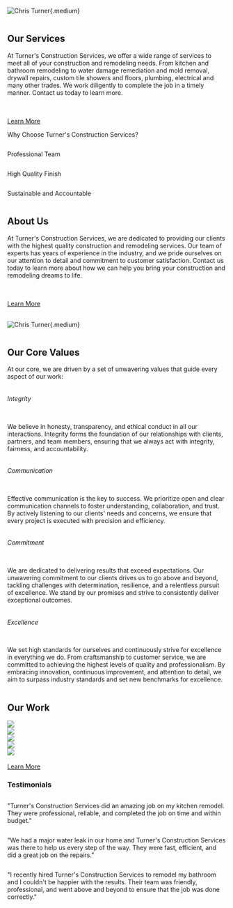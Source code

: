 <!-- pagetitle:Home -->
<!-- pagelayout:page-notitle -->
<!-- pagedate: -->
<!-- pageimage:images/heroimage.webp -->
<!-- pageexcerpt: -->
<!-- pagekeywords: -->
<!-- pageauthor: -->
<!-- pagetype:website -->

<div class="elementcontainer no-top-margin">
<a id="OurServices"></a>
<div class="row alignitems-vertical">
<div class="column col-6">

![Chris Turner](pages/images/ChrisTurner.webp){.medium}
    
</div>
<div class="column col-6 textalign-left">

## Our Services
At Turner's Construction Services, we offer a wide range of services to meet all of your construction and remodeling needs. From kitchen and bathroom remodeling to water damage remediation and mold removal, drywall repairs, custom tile showers and floors, plumbing, electrical and many other trades. We work diligently to complete the job in a timely manner. Contact us today to learn more.

</br>
</br>
<div class="center textalign-center"><a class="disable-scrolling-underline" href=""><span class="ctabutton">Learn More</span></a></div>

</div>
</div>
</div>

<div class="elementcontainer dark">
<div class="row alignitems-vertical">
<div class="column textalign-center flex-basis-150">

<span style="font-size: 8vmin"><i class="fa fa-home" aria-hidden="true"></i></span>

Why Choose Turner's Construction Services?

</div>
<div class="column textalign-center flex-basis-150">

<span style="font-size: 8vmin"><i class="fa fa-users" aria-hidden="true"></i></span>

Professional Team
    
</div>
<div class="column textalign-center flex-basis-150">

<span style="font-size: 8vmin"><i class="fa fa-th" aria-hidden="true"></i></span>

High Quality Finish
    
</div>
<div class="column textalign-center flex-basis-150">

<span style="font-size: 8vmin"><i class="fa fa-university" aria-hidden="true"></i></span>

Sustainable and Accountable
    
</div>
</div>
</div>

<div class="elementcontainer">
<div class="row alignitems-vertical">
<div class="column col-6 textalign-left">

## About Us
At Turner's Construction Services, we are dedicated to providing our clients with the highest quality construction and remodeling services. Our team of experts has years of experience in the industry, and we pride ourselves on our attention to detail and commitment to customer satisfaction. Contact us today to learn more about how we can help you bring your construction and remodeling dreams to life.

</br>
</br>
<div class="center textalign-center"><a class="disable-scrolling-underline" href=""><span class="ctabutton disable-scrolling-underline">Learn More</span></a></div>

</div>
<div class="column col-6">
</br>

![Chris Turner](pages/images/housefront.webp){.medium}


</div>
</div>
</div>
<div class="elementcontainer dark">

## Our Core Values
At our core, we are driven by a set of unwavering values that guide every aspect of our work:

<div class="row alignitems-vertical">
<div class="column col-6">

###### Integrity

</div>
<div class="column col-6 textalign-left">

We believe in honesty, transparency, and ethical conduct in all our interactions. Integrity forms the foundation of our relationships with clients, partners, and team members, ensuring that we always act with integrity, fairness, and accountability.

</div>
</div>

<div class="row alignitems-vertical">
<div class="column col-6">

###### Communication

</div>
<div class="column col-6 textalign-left">

Effective communication is the key to success. We prioritize open and clear communication channels to foster understanding, collaboration, and trust. By actively listening to our clients' needs and concerns, we ensure that every project is executed with precision and efficiency.

</div>
</div>

<div class="row alignitems-vertical">
<div class="column col-6">

###### Commitment

</div>
<div class="column col-6 textalign-left">

We are dedicated to delivering results that exceed expectations. Our unwavering commitment to our clients drives us to go above and beyond, tackling challenges with determination, resilience, and a relentless pursuit of excellence. We stand by our promises and strive to consistently deliver exceptional outcomes.

</div>
</div>

<div class="row alignitems-vertical">
<div class="column col-6">

###### Excellence

</div>
<div class="column col-6 textalign-left">

We set high standards for ourselves and continuously strive for excellence in everything we do. From craftsmanship to customer service, we are committed to achieving the highest levels of quality and professionalism. By embracing innovation, continuous improvement, and attention to detail, we aim to surpass industry standards and set new benchmarks for excellence.

</div>
</div>
</div>
<div class="elementcontainer">

## Our Work

<div class="row alignitems-vertical">
    <div class="column flex-basis-300">
<a href="pages/images/landing-page-gallery/landing-gallery-1.webp" data-ybox-group="ourwork" data-ybox-alt="Image Alt" data-ybox-title="Image1" class="yBox"><img src="pages/images/landing-page-gallery/landing-gallery-1.webp"></a>
    </div>
    <div class="column flex-basis-300">
<a href="pages/images/landing-page-gallery/landing-gallery-2.webp" data-ybox-group="ourwork" data-ybox-alt="Image Alt" data-ybox-title="Image2" class="yBox"><img src="pages/images/landing-page-gallery/landing-gallery-2.webp"></a>
    </div>
    <div class="column flex-basis-300">
<a href="pages/images/landing-page-gallery/landing-gallery-3.webp" data-ybox-group="ourwork" data-ybox-alt="Image Alt" data-ybox-title="Image3" class="yBox"><img src="pages/images/landing-page-gallery/landing-gallery-3.webp"></a>
    </div>
    <div class="column flex-basis-300">
<a href="pages/images/landing-page-gallery/landing-gallery-4.webp" data-ybox-group="ourwork" data-ybox-alt="Image Alt" data-ybox-title="Image4" class="yBox"><img src="pages/images/landing-page-gallery/landing-gallery-4.webp"></a>
    </div>
    <div class="column flex-basis-300">
<a href="pages/images/landing-page-gallery/landing-gallery-5.webp" data-ybox-group="ourwork" data-ybox-alt="Image Alt" data-ybox-title="Image5" class="yBox"><img src="pages/images/landing-page-gallery/landing-gallery-5.webp"></a>
    </div>
</div>
</br>

<div class="center textalign-center"><a class="disable-scrolling-underline" href=""><span class="ctabutton disable-scrolling-underline">Learn More</span></a></div>

</div>
<div class="elementcontainer dark">

<h3>Testimonials</h2>

<div class="row alignitems-vertical">
<div class="column flex-basis-300 textalign-left">

"Turner's Construction Services did an amazing job on my kitchen remodel. They were professional, reliable, and completed the job on time and within budget."

</div>
<div class="column flex-basis-300 textalign-left">

"We had a major water leak in our home and Turner's Construction Services was there to help us every step of the way. They were fast, efficient, and did a great job on the repairs."

</div>
<div class="column flex-basis-300 textalign-left">

"I recently hired Turner's Construction Services to remodel my bathroom and I couldn't be happier with the results. Their team was friendly, professional, and went above and beyond to ensure that the job was done correctly."

</div>
</div>
</div>

